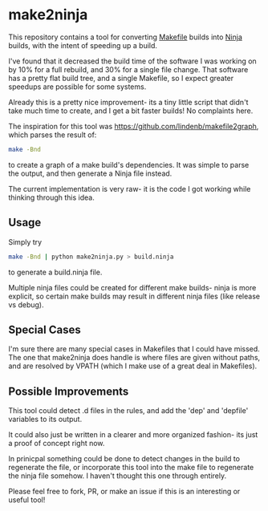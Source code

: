 # make2ninja
This repository contains a tool for converting [Makefile](https://www.gnu.org/software/make/manual/make.html)
builds into [Ninja](https://ninja-build.org/) builds, with the
intent of speeding up a build.

I've found that it decreased the build time of the software I was
working on by 10% for a full rebuild, and 30% for a single file
change. That software has a pretty flat build tree, and a single
Makefile, so I expect greater speedups are possible for some
systems.

Already this is a pretty nice improvement- its a tiny little
script that didn't take much time to create, and I get a bit
faster builds! No complaints here.


The inspiration for this tool was https://github.com/lindenb/makefile2graph,
which parses the result of:
```bash
make -Bnd
```
to create a graph of a make build's dependencies. It was simple
to parse the output, and then generate a Ninja file instead.


The current implementation is very raw- it is the code I got
working while thinking through this idea.

## Usage
Simply try
```bash
make -Bnd | python make2ninja.py > build.ninja
```
to generate a build.ninja file.

Multiple ninja files could be created for different make builds-
ninja is more explicit, so certain make builds may result in different
ninja files (like release vs debug).


## Special Cases
I'm sure there are many special cases in Makefiles that I could have
missed. The one that make2ninja does handle is where files are given
without paths, and are resolved by VPATH (which I make use of
a great deal in Makefiles).

## Possible Improvements
This tool could detect .d files in the rules, and add the 'dep'
and 'depfile' variables to its output.


It could also just be written in a clearer and more organized fashion-
its just a proof of concept right now.

In prinicpal something could be done to detect changes in the build to
regenerate the file, or incorporate this tool into the make file to
regenerate the ninja file somehow. I haven't thought this one through
entirely.


Please feel free to fork, PR, or make an issue if this is an interesting
or useful tool!


